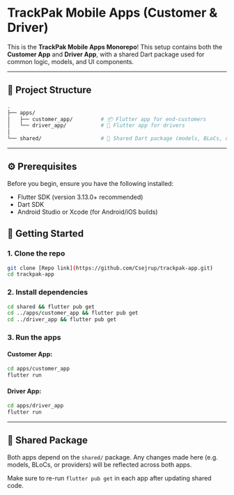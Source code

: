 # TrackPak Mobile Apps (Customer & Driver)

This is the **TrackPak Mobile Apps Monorepo**! This setup contains both the **Customer App** and **Driver App**, with a shared Dart package used for common logic, models, and UI components.

---

## 📁 Project Structure

```bash
.
├── apps/
│   ├── customer_app/         # 📦 Flutter app for end-customers
│   └── driver_app/           # 🚚 Flutter app for drivers
│
└── shared/                   # 🔗 Shared Dart package (models, BLoCs, utils)
```

---

## ⚙️ Prerequisites

Before you begin, ensure you have the following installed:

- Flutter SDK (version 3.13.0+ recommended)
- Dart SDK
- Android Studio or Xcode (for Android/iOS builds)


## 🚀 Getting Started

### 1. Clone the repo

```bash
git clone [Repo link](https://github.com/Csejrup/trackpak-app.git)
cd trackpak-app
```

### 2. Install dependencies

```bash
cd shared && flutter pub get
cd ../apps/customer_app && flutter pub get
cd ../driver_app && flutter pub get
```

### 3. Run the apps

#### Customer App:

```bash
cd apps/customer_app
flutter run
```

#### Driver App:

```bash
cd apps/driver_app
flutter run
```

---

## 🔗 Shared Package

Both apps depend on the `shared/` package. Any changes made here (e.g. models, BLoCs, or providers) will be reflected across both apps.

Make sure to re-run `flutter pub get` in each app after updating shared code.


